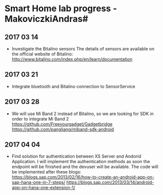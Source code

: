 # Smart Home lab progress - MakoviczkiAndras#

## 2017 03 14
- Investigate the Bitalino sensors
  The details of sensors are available on the official website of Bitalino:
    http://www.bitalino.com/index.php/en/learn/documentation

## 2017 03 21
- Integrate bluetooth and Bitalino connection to SensorService

## 2017 03 28
- We will use Mi Band 2 instead of Bitalino, so we are looking for SDK in order to integrate Mi Band 2
  https://github.com/Freeyourgadget/Gadgetbridge
  https://github.com/pangliang/miband-sdk-android

## 2017 04 04
- Find solution for authentication between XS Server and Andorid Application. I will implement the authentication methods as soon the endpoint will be finished and the devuser will be available.
  The code will be implemented after these blogs:
    https://blogs.sap.com/2013/02/16/how-to-create-an-android-app-on-sap-hana-one-in-7-steps/
    https://blogs.sap.com/2013/03/14/android-app-on-hana-one-extension-1/
